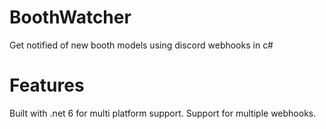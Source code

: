 # BoothWatcher
Get notified of new booth models using discord webhooks in c#

# Features
Built with .net 6 for multi platform support.
Support for multiple webhooks.
